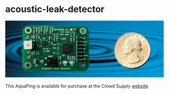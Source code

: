 # acoustic-leak-detector
![MicroPhonon Acoustic Leak Detector](https://github.com/microphonon/acoustic-leak-detector/blob/83bad610a1cc9c079efda0b7949826f5d373e6e8/images/image5.jpg)

 This AquaPing is available for purchase at the Crowd Supply [website](https://www.crowdsupply.com/microphonon/aquaping).

